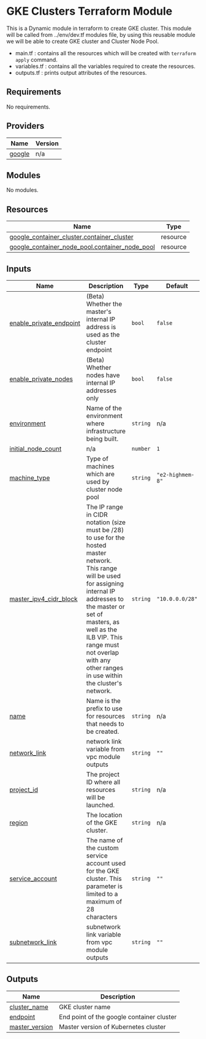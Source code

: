# GKE Clusters Terraform Module
This is a Dynamic module in terraform to create GKE cluster. This module will be called from ../env/dev.tf modules file, by using this reusable module we will be able to create GKE cluster and Cluster Node Pool.

* main.tf : contains all the resources which will be created with `terraform apply` command.
* variables.tf : contains all the variables required to create the resources.
* outputs.tf : prints output attributes of the resources.

## Requirements

No requirements.

## Providers

| Name | Version |
|------|---------|
| <a name="provider_google"></a> [google](#provider\_google) | n/a |

## Modules

No modules.

## Resources

| Name | Type |
|------|------|
| [google_container_cluster.container_cluster](https://registry.terraform.io/providers/hashicorp/google/latest/docs/resources/container_cluster) | resource |
| [google_container_node_pool.container_node_pool](https://registry.terraform.io/providers/hashicorp/google/latest/docs/resources/container_node_pool) | resource |

## Inputs

| Name | Description | Type | Default | Required |
|------|-------------|------|---------|:--------:|
| <a name="input_enable_private_endpoint"></a> [enable\_private\_endpoint](#input\_enable\_private\_endpoint) | (Beta) Whether the master's internal IP address is used as the cluster endpoint | `bool` | `false` | no |
| <a name="input_enable_private_nodes"></a> [enable\_private\_nodes](#input\_enable\_private\_nodes) | (Beta) Whether nodes have internal IP addresses only | `bool` | `false` | no |
| <a name="input_environment"></a> [environment](#input\_environment) | Name of the environment where infrastructure being built. | `string` | n/a | yes |
| <a name="input_initial_node_count"></a> [initial\_node\_count](#input\_initial\_node\_count) | n/a | `number` | `1` | no |
| <a name="input_machine_type"></a> [machine\_type](#input\_machine\_type) | Type of machines which are used by cluster node pool | `string` | `"e2-highmem-8"` | no |
| <a name="input_master_ipv4_cidr_block"></a> [master\_ipv4\_cidr\_block](#input\_master\_ipv4\_cidr\_block) | The IP range in CIDR notation (size must be /28) to use for the hosted master network. This range will be used for assigning internal IP addresses to the master or set of masters, as well as the ILB VIP. This range must not overlap with any other ranges in use within the cluster's network. | `string` | `"10.0.0.0/28"` | no |
| <a name="input_name"></a> [name](#input\_name) | Name is the prefix to use for resources that needs to be created. | `string` | n/a | yes |
| <a name="input_network_link"></a> [network\_link](#input\_network\_link) | network link variable from vpc module outputs | `string` | `""` | no |
| <a name="input_project_id"></a> [project\_id](#input\_project\_id) | The project ID where all resources will be launched. | `string` | n/a | yes |
| <a name="input_region"></a> [region](#input\_region) | The location of the GKE cluster. | `string` | n/a | yes |
| <a name="input_service_account"></a> [service\_account](#input\_service\_account) | The name of the custom service account used for the GKE cluster. This parameter is limited to a maximum of 28 characters | `string` | `""` | no |
| <a name="input_subnetwork_link"></a> [subnetwork\_link](#input\_subnetwork\_link) | subnetwork link variable from vpc module outputs | `string` | `""` | no |

## Outputs

| Name | Description |
|------|-------------|
| <a name="output_cluster_name"></a> [cluster\_name](#output\_cluster\_name) | GKE cluster name |
| <a name="output_endpoint"></a> [endpoint](#output\_endpoint) | End point of the google container cluster |
| <a name="output_master_version"></a> [master\_version](#output\_master\_version) | Master version of Kubernetes cluster |
